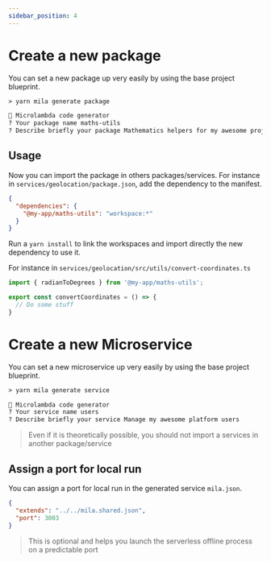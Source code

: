 ```yaml
---
sidebar_position: 4
---
```


# Create a new package

You can set a new package up very easily by using the base project blueprint.

```txt
> yarn mila generate package

🧙 Microlambda code generator
? Your package name maths-utils
? Describe briefly your package Mathematics helpers for my awesome projet
```

## Usage

Now you can import the package in others packages/services.
For instance in ``services/geolocation/package.json``, add the dependency to the manifest.

```json
{
  "dependencies": {
    "@my-app/maths-utils": "workspace:*"
  }
}
```

Run a ``yarn install`` to link the workspaces and import directly the new dependency to use it.

For instance in `services/geolocation/src/utils/convert-coordinates.ts`

```typescript
import { radianToDegrees } from '@my-app/maths-utils';

export const convertCoordinates = () => {
  // Do some stuff
}
```


# Create a new Microservice

You can set a new microservice up very easily by using the base project blueprint.

```txt
> yarn mila generate service

🧙 Microlambda code generator
? Your service name users
? Describe briefly your service Manage my awesome platform users
```

> Even if it is theoretically possible, you should not import a services in another package/service

## Assign a port for local run

You can assign a port for local run in the generated service ``mila.json``.

```json
{
  "extends": "../../mila.shared.json",
  "port": 3003
}
```

> This is optional and helps you launch the serverless offline process on a predictable port
